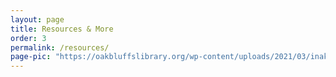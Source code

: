 ```yaml
---
layout: page
title: Resources & More
order: 3
permalink: /resources/
page-pic: "https://oakbluffslibrary.org/wp-content/uploads/2021/03/inaki-del-olmo-NIJuEQw0RKg-unsplash-scaled.jpg"
---
```

